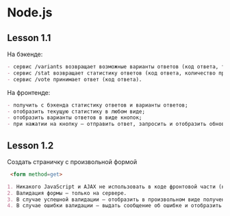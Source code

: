 # Node.js

## Lesson 1.1 <a name="less1-1"></a>

На бэкенде:

```markdown
- сервис /variants возвращает возможные варианты ответов (код ответа, текст ответа);
- сервис /stat возвращает статистику ответов (код ответа, количество принятых голосов);
- сервис /vote принимает ответ (код ответа).
```

На фронтенде:
```markdown
- получить с бэкенда статистику ответов и варианты ответов;
- отобразить текущую статистику в любом виде;
- отобразить варианты ответов в виде кнопок;
- при нажатии на кнопку — отправить ответ, запросить и отобразить обновлённую статистику.
```

## Lesson 1.2 <a name="less1-2"></a>

Создать страничку с произвольной формой
```html
 <form method=get>
```

```markdown
1. Никакого JavaScript и AJAX не использовать в коде фронтовой части (код сервера, конечно, будет на JavaScript).
2. Валидация формы — только на сервере.
3. В случае успешной валидации — отобразить в произвольном виде полученные от формы данные.
4. В случае ошибки валидации — выдать сообщение об ошибке и отобразить эту же форму с ранее введёнными данными.
```
